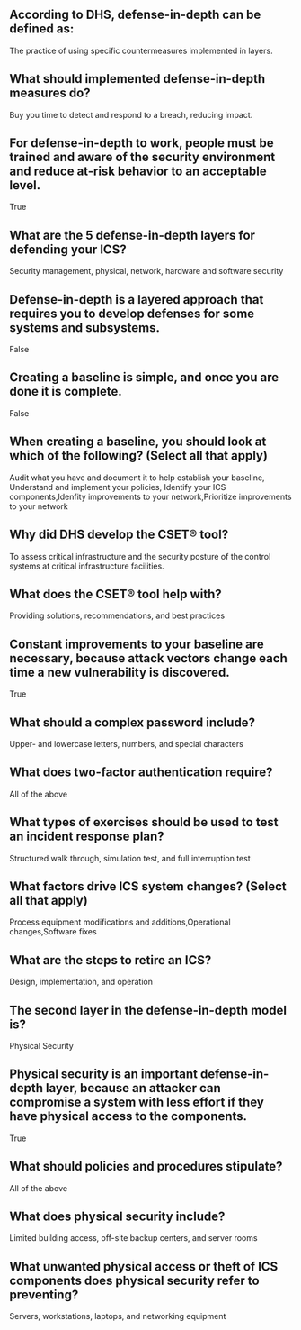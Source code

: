## According to DHS, defense-in-depth can be defined as:
The practice of using specific countermeasures implemented in layers.
## What should implemented defense-in-depth measures do?
Buy you time to detect and respond to a breach, reducing impact.
## For defense-in-depth to work, people must be trained and aware of the security environment and reduce at-risk behavior to an acceptable level.
True
## What are the 5 defense-in-depth layers for defending your ICS?
Security management, physical, network, hardware and software security
## Defense-in-depth is a layered approach that requires you to develop defenses for some systems and subsystems.
False
## Creating a baseline is simple, and once you are done it is complete.
False
## When creating a baseline, you should look at which of the following? (Select all that apply)
Audit what you have and document it to help establish your baseline,
Understand and implement your policies,
Identify your ICS components,Idenfity 
improvements to your network,Prioritize improvements to your network

## Why did DHS develop the CSET® tool?
To assess critical infrastructure and the security posture of the control systems at critical infrastructure facilities.
##  What does the CSET® tool help with?
Providing solutions, recommendations, and best practices
## Constant improvements to your baseline are necessary, because attack vectors change each time a new vulnerability is discovered.
True
## What should a complex password include?
Upper- and lowercase letters, numbers, and special characters
## What does two-factor authentication require?
All of the above
## What types of exercises should be used to test an incident response plan?
Structured walk through, simulation test, and full interruption test
## What factors drive ICS system changes? (Select all that apply)
Process equipment modifications and additions,Operational changes,Software fixes
## What are the steps to retire an ICS?
Design, implementation, and operation
## The second layer in the defense-in-depth model is?
Physical Security
## Physical security is an important defense-in-depth layer, because an attacker can compromise a system with less effort if they have physical access to the components.
True
## What should policies and procedures stipulate?
All of the above
## What does physical security include?
Limited building access, off-site backup centers, and server rooms
## What unwanted physical access or theft of ICS components does physical security refer to preventing?
Servers, workstations, laptops, and networking equipment
